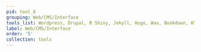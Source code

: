 ```yaml
---
pid: tool_6
grouping: Web/CMS/Interface
tools_list: Wordpress, Drupal, R Shiny, Jekyll, Hugo, Wax, Bookdown, HTML/CSS/JavaScript
label: Web/CMS/Interface
order: '5'
collection: tools
---
```

